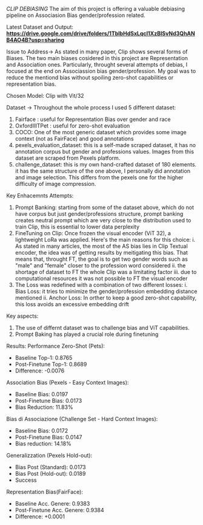 *CLIP DEBIASING*
The aim of this project is offering a valuable debiasing pipeline on Associasion Bias gender/profession related.

Latest Dataset and Output: **https://drive.google.com/drive/folders/1TblbHdSxLqcl1XzBISvNd3QhANB4AO4B?usp=sharing**

Issue to Address-> As stated in many paper, Clip shows several forms of Biases. The two main biases cosidered in this project are Representation and Association ones. Particularly, throught several
attempts of debias, I focused at the end on Associassion bias gender/profession. My goal was to reduce the mentiond bias without spoiling zero-shot capabilities or representation bias. 

Chosen Model: Clip with Vit/32

Dataset -> Throughout the whole process I used 5 different dataset: 
1. Fairface : useful for Representation Bias over gender and race
2. OxfordIIITPet : useful for zero-shot evaluation
3. COCO: One of the most generic dataset which provides some image context (not as FairFace) and good annotations
4. pexels_evaluation_dataset: this is a self-made scraped dataset, it has no annotation corpus but gender and professions values. Images from this dataset are scraped from Pexels platform.
5. challenge_dataset: this is my own hand-crafted dataset of 180 elements. it has the same structure of the one above, I personally did annotation and image selection. This differs from the pexels
   one for the higher difficulty of image compression.

Key Enhacemnts Attempts:
1. Prompt Banking: starting from some of the dataset above, which do not have corpus but just gender/professions structure, prompt banking creates neutral prompt which are very close to the 
distribution used to train Clip, this is essential to lower data perplexity
2. FineTuning on Clip: Once frozen the visual encoder (ViT 32), a lightweight LoRa was applied. Here's the main reasons for this choice:
   i. As stated in many articles, the most of the AS bias lies in Clip Textual encoder, the idea was of getting results by meitigating this bias. That means that, throught FT, the goal is to
   get two gender words such as "male" and "female" closer to the profession word considered
   ii. the shortage of dataset to FT the whole Clip was a limitating factor
   iii. due to computational resources it was not possible to FT the visual encoder
3. The Loss was redefined with a combination of two different losses:
   i. Bias Loss: it tries to minimize the gender/profession embedding distance mentioned
   ii. Anchor Loss: In orther to keep a good zero-shot capability, this loss avoids an excessive embedding drift

Key aspects:
1. The use of differnt dataset was to challenge bias and ViT capabilities.
2. Prompt Baking has played a crucial role during finetuning

Results: 
Performance Zero-Shot (Pets):
  - Baseline Top-1: 0.8765
  - Post-Finetune Top-1: 0.8689
  - Difference: -0.0076 

Association Bias (Pexels - Easy Context Images):
  - Baseline Bias: 0.0197
  - Post-Finetune Bias: 0.0173
  - Bias Reduction: 11.83%

Bias di Associazione (Challenge Set - Hard Context Images):
  - Baseline Bias: 0.0172
  - Post-Finetune Bias: 0.0147
  - Bias reduction: 14.18%

Generalizzation (Pexels Hold-out):
  - Bias Post (Standard): 0.0173
  - Bias Post (Hold-out): 0.0189
  - Success 

Representation Bias(FairFace):
  - Baseline Acc. Genere: 0.9383
  - Post-Finetune Acc. Genere: 0.9384
  - Difference: +0.0001
